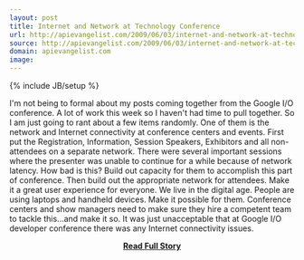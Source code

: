 ```yaml
---
layout: post
title: Internet and Network at Technology Conference
url: http://apievangelist.com/2009/06/03/internet-and-network-at-technology-conference/
source: http://apievangelist.com/2009/06/03/internet-and-network-at-technology-conference/
domain: apievangelist.com
image: 
---
```

{% include JB/setup %}<p>I'm not being to formal about my posts coming together from the Google I/O conference. A lot of work this week so I haven't had time to pull together.
So I am just going to rant about a few items randomly. One of them is the network and Internet connectivity at conference centers and events.
First put the Registration, Information, Session Speakers, Exhibitors and all non-attendees on a separate network. There were several important sessions where the presenter was unable to continue for a while because of network latency. How bad is this? Build out capacity for them to accomplish this part of conference.
Then build out the appropriate network for attendees. Make it a great user experience for everyone. We live in the digital age. People are using laptops and handheld devices. Make it possible for them.
Conference centers and show managers need to make sure they hire a competent team to tackle this...and make it so.
It was just unacceptable that at Google I/O developer conference there was any Internet connectivity issues.
</p>
<center><p><a href="http://apievangelist.com/2009/06/03/internet-and-network-at-technology-conference/" style='padding:25px; font-sze:18px; font-weight: bold;'>Read Full Story</a></p></center>
